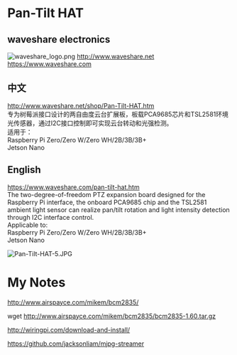 ﻿# Pan-Tilt HAT  
## waveshare electronics
![waveshare_logo.png](waveshare_logo.png)
http://www.waveshare.net  
https://www.waveshare.com  

## 中文 ## 
http://www.waveshare.net/shop/Pan-Tilt-HAT.htm  
专为树莓派接口设计的两自由度云台扩展板，板载PCA9685芯片和TSL2581环境光传感器，通过I2C接口控制即可实现云台转动和光强检测。  
适用于：  
Raspberry Pi Zero/Zero W/Zero WH/2B/3B/3B+  
Jetson Nano

## English ##
https://www.waveshare.com/pan-tilt-hat.htm  
The two-degree-of-freedom PTZ expansion board designed for the Raspberry Pi interface, the onboard PCA9685 chip and the TSL2581 ambient light sensor can realize pan/tilt rotation and light intensity detection through I2C interface control.  
Applicable to:  
Raspberry Pi Zero/Zero W/Zero WH/2B/3B/3B+  
Jetson Nano

![Pan-Tilt-HAT-5.JPG](Pan-Tilt-HAT-5.JPG)


# My Notes

http://www.airspayce.com/mikem/bcm2835/

wget http://www.airspayce.com/mikem/bcm2835/bcm2835-1.60.tar.gz


http://wiringpi.com/download-and-install/

https://github.com/jacksonliam/mjpg-streamer
